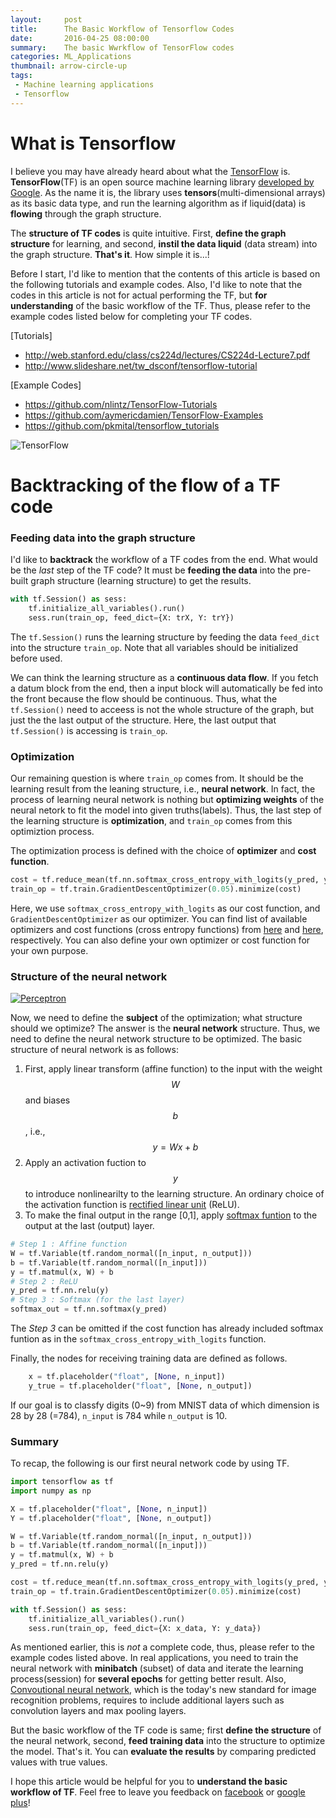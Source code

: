 ```yaml
---
layout:     post
title:      The Basic Workflow of Tensorflow Codes
date:       2016-04-25 08:00:00
summary:    The basic Wwrkflow of TensorFlow codes
categories: ML_Applications
thumbnail: arrow-circle-up
tags:
 - Machine learning applications
 - Tensorflow
---
```


# What is Tensorflow

I believe you may have already heard about what the [TensorFlow][TF] is. **TensorFlow**(TF) is an open source machine learning library [developed by Google][TF_Google]. As the name it is, the library uses  **tensors**(multi-dimensional arrays) as its basic data type, and run the learning algorithm as if liquid(data) is **flowing** through the graph structure.

The **structure of TF codes** is quite intuitive. First, **define the graph structure** for learning, and second, **instil the data liquid** (data stream) into the graph structure. **That's it**. How simple it is...!

Before I start, I'd like to mention that the contents of this article is based on the following tutorials and example codes. Also, I'd like to note that the codes in this article is not for actual performing the TF, but **for understanding** of the basic workflow of the TF. Thus, please refer to the example codes listed below for completing your TF codes.

[Tutorials]
* <http://web.stanford.edu/class/cs224d/lectures/CS224d-Lecture7.pdf>
* <http://www.slideshare.net/tw_dsconf/tensorflow-tutorial>

[Example Codes]
* <https://github.com/nlintz/TensorFlow-Tutorials>
* <https://github.com/aymericdamien/TensorFlow-Examples>
* <https://github.com/pkmital/tensorflow_tutorials>

![TensorFlow][Img_TF]

# Backtracking of the flow of a TF code

### Feeding data into the graph structure

I'd like to **backtrack** the workflow of a TF codes from the end. What would be the *last* step of the TF code? It must be **feeding the data** into the pre-built graph structure (learning structure) to get the results.

```python
with tf.Session() as sess:
    tf.initialize_all_variables().run()
    sess.run(train_op, feed_dict={X: trX, Y: trY})
```
The ```tf.Session()``` runs the learning structure by feeding the data ```feed_dict``` into the structure ```train_op```. Note that all variables should be initialized before used.

We can think the learning structure as a **continuous data flow**. If you fetch a datum block from the end, then a input block will automatically be fed into the front because the flow should be continuous. Thus, what the ```tf.Session()``` need to acceess is not the whole structure of the graph, but just the the last output of the structure. Here, the last output that ```tf.Session()``` is accessing is ```train_op```.

### Optimization

Our remaining question is where ```train_op``` comes from. It should be the learning result from the leaning structure, i.e., **neural network**. In fact, the process of learning neural network is nothing but **optimizing weights** of the neural netork to fit the model into given truths(labels). Thus, the last step of the learning structure is **optimization**, and ```train_op``` comes from this optimiztion process.

The optimization process is defined with the choice of **optimizer** and **cost function**.

```python
cost = tf.reduce_mean(tf.nn.softmax_cross_entropy_with_logits(y_pred, y_true))
train_op = tf.train.GradientDescentOptimizer(0.05).minimize(cost)
```
Here, we use ```softmax_cross_entropy_with_logits``` as our cost function, and ```GradientDescentOptimizer``` as our optimizer. You can find list of available optimizers and cost functions (cross entropy functions) from [here][Opt] and [here][Loss], respectively. You can also define your own optimizer or cost function for your own purpose.

### Structure of the neural network

[![Perceptron][Img_Neuron1]][Img_Neuron2]

Now, we need to define the **subject** of the optimization; what structure should we optimize? The answer is the **neural network** structure. Thus, we need to define the neural network structure to be optimized. The basic structure of neural network is as follows:

1. First, apply linear transform (affine function) to the input with the weight $$  W$$ and biases $$b$$, i.e., $$y = Wx + b$$
2. Apply an activation fuction to $$y$$ to introduce nonlinearilty to the learning structure. An ordinary choice of the activation function is [rectified linear unit][ReLU] (ReLU).
3. To make the final output in the range [0,1], apply [softmax funtion][SoftMax] to the output at the last (output) layer.


```python
# Step 1 : Affine function
W = tf.Variable(tf.random_normal([n_input, n_output]))
b = tf.Variable(tf.random_normal([n_input]))
y = tf.matmul(x, W) + b
# Step 2 : ReLU
y_pred = tf.nn.relu(y)
# Step 3 : Softmax (for the last layer)
softmax_out = tf.nn.softmax(y_pred)
```
The *Step 3* can be omitted if the cost function has already included softmax funtion as in the ```softmax_cross_entropy_with_logits``` function.

Finally, the nodes for receiving training data are defined as follows.

```python
    x = tf.placeholder("float", [None, n_input])
    y_true = tf.placeholder("float", [None, n_output])
```

If our goal is to classfy digits (0~9) from MNIST data of which dimension is 28 by 28 (=784), ```n_input``` is 784 while ```n_output``` is 10.

### Summary

To recap, the following is our first neural network code by using TF.

```python
import tensorflow as tf
import numpy as np

X = tf.placeholder("float", [None, n_input])
Y = tf.placeholder("float", [None, n_output])

W = tf.Variable(tf.random_normal([n_input, n_output]))
b = tf.Variable(tf.random_normal([n_input]))
y = tf.matmul(x, W) + b
y_pred = tf.nn.relu(y)

cost = tf.reduce_mean(tf.nn.softmax_cross_entropy_with_logits(y_pred, y_true))
train_op = tf.train.GradientDescentOptimizer(0.05).minimize(cost)

with tf.Session() as sess:
    tf.initialize_all_variables().run()
    sess.run(train_op, feed_dict={X: x_data, Y: y_data})
```

As mentioned earlier, this is *not* a complete code, thus, please refer to the example codes listed above. In real applications, you need to train the neural network with **minibatch** (subset) of data and iterate the learning process(session) for **several epochs** for getting better result. Also, [Convoutional neural network][ConvNet], which is the today's new standard for image recognition problems, requires to include additional layers such as convolution layers and max pooling layers.

But the basic workflow of the TF code is same; first **define the structure** of the neural network, second, **feed training data** into the structure to optimize the model. That's it. You can **evaluate the results** by comparing predicted values with true values.

I hope this article would be helpful for you to **understand the basic workflow of TF**. Feel free to leave you feedback on [facebook][facebook] or [google plus][google plus]!

  [TF]: https://www.tensorflow.org/
  [TF_Google]: https://googleblog.blogspot.ca/2015/11/tensorflow-smarter-machine-learning-for.html
  [Tut1]: http://web.stanford.edu/class/cs224d/lectures/CS224d-Lecture7.pdf
  [Tut2]: http://www.slideshare.net/tw_dsconf/tensorflow-tutorial
  [Codes]: https://github.com/nlintz/TensorFlow-Tutorials/blob/master/3_net.py
  [Img_TF]: {{site.imgurl}}/TF.png
  [Opt]: https://www.tensorflow.org/versions/r0.8/api_docs/python/train.html#training
  [Loss]: https://www.tensorflow.org/versions/r0.8/api_docs/python/nn.html#losses
  [Img_Neuron1]: {{site.imgurl}}/Neuron.jpeg
  [Img_Neuron2]: http://cs231n.github.io/convolutional-networks/
  [ReLU]: https://en.wikipedia.org/wiki/Rectifier_(neural_networks)
  [SoftMax]: https://en.wikipedia.org/wiki/Softmax_function
  [ConvNet]: http://cs231n.github.io/convolutional-networks/
  [facebook]: {{site.facebook_link}}
  [google plus]: {{site.google_plus_link}}
